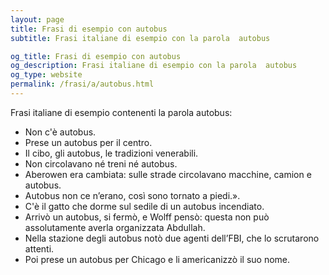 ```yaml
---
layout: page
title: Frasi di esempio con autobus 
subtitle: Frasi italiane di esempio con la parola  autobus

og_title: Frasi di esempio con autobus 
og_description: Frasi italiane di esempio con la parola  autobus
og_type: website
permalink: /frasi/a/autobus.html
---
```


Frasi italiane di esempio contenenti la parola autobus:


- Non c'è autobus.
- Prese un autobus per il centro.
- Il cibo, gli autobus, le tradizioni venerabili.
- Non circolavano né treni né autobus.
- Aberowen era cambiata: sulle strade circolavano macchine, camion e autobus.
- Autobus non ce n’erano, così sono tornato a piedi.».
- C'è il gatto che dorme sul sedile di un autobus incendiato.
- Arrivò un autobus, si fermò, e Wolff pensò: questa non può assolutamente averla organizzata Abdullah.
- Nella stazione degli autobus notò due agenti dell’FBI, che lo scrutarono attenti.
- Poi prese un autobus per Chicago e li americanizzò il suo nome.

